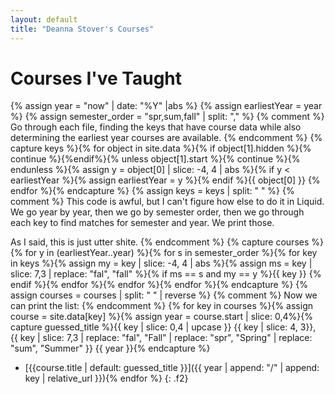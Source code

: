 ```yaml
---
layout: default
title: "Deanna Stover's Courses"
---
```

# Courses I've Taught

{% assign year = "now" | date: "%Y" |abs %}
{% assign earliestYear = year %}
{% assign semester_order = "spr,sum,fall" | split: "," %}
{% comment %}
Go through each file, finding the keys that have course data while also
determining the earliest year courses are available.
{% endcomment %}
{% capture keys %}{% for object in site.data %}{% if object[1].hidden %}{% continue %}{%endif%}{% unless object[1].start %}{% continue %}{% endunless %}{% assign y = object[0] | slice: -4, 4 | abs %}{% if y < earliestYear %}{% assign earliestYear = y %}{% endif %}{{ object[0] }} {% endfor %}{% endcapture %}
{% assign keys = keys | split: " " %}
{% comment %}
This code is awful, but I can't figure how else to do it in Liquid. We go year by year, then we go by semester order, then we go through each key to find matches for semester and year. We print those.

As I said, this is just utter shite.
{% endcomment %}
{% capture courses %}{% for y in (earliestYear..year) %}{% for s in semester_order %}{% for key in keys %}{% assign my = key | slice: -4, 4 | abs %}{% assign ms = key | slice: 7,3 | replace: "fal", "fall" %}{% if ms == s and my == y %}{{ key }} {% endif %}{% endfor %}{% endfor %}{% endfor %}{% endcapture %}
{% assign courses = courses | split: " " | reverse %}
{% comment %}
Now we can print the list:
{% endcomment %}
{% for key in courses %}{% assign course = site.data[key] %}{% assign year = course.start | slice: 0,4%}{% capture guessed_title %}{{ key | slice: 0,4 | upcase }} {{ key | slice: 4, 3}}, {{ key | slice: 7,3 | replace: "fal", "Fall" | replace: "spr", "Spring" | replace: "sum", "Summer" }} {{ year }}{% endcapture %}
* [{{course.title | default: guessed_title }}]({{ year | append: "/" | append: key | relative_url }}){% endfor %}
{: .f2}

